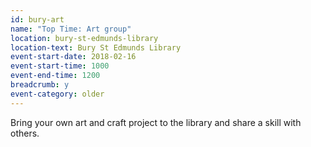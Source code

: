 ```yaml
---
id: bury-art
name: "Top Time: Art group"
location: bury-st-edmunds-library
location-text: Bury St Edmunds Library
event-start-date: 2018-02-16
event-start-time: 1000
event-end-time: 1200
breadcrumb: y
event-category: older
---
```


Bring your own art and craft project to the library and share a skill with others.
